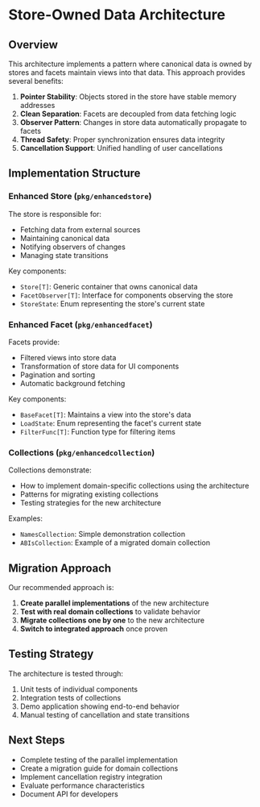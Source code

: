 # Store-Owned Data Architecture

## Overview

This architecture implements a pattern where canonical data is owned by stores and facets maintain views into that data. This approach provides several benefits:

1. **Pointer Stability**: Objects stored in the store have stable memory addresses
2. **Clean Separation**: Facets are decoupled from data fetching logic
3. **Observer Pattern**: Changes in store data automatically propagate to facets
4. **Thread Safety**: Proper synchronization ensures data integrity
5. **Cancellation Support**: Unified handling of user cancellations

## Implementation Structure

### Enhanced Store (`pkg/enhancedstore`)

The store is responsible for:
- Fetching data from external sources
- Maintaining canonical data
- Notifying observers of changes
- Managing state transitions

Key components:
- `Store[T]`: Generic container that owns canonical data
- `FacetObserver[T]`: Interface for components observing the store
- `StoreState`: Enum representing the store's current state

### Enhanced Facet (`pkg/enhancedfacet`)

Facets provide:
- Filtered views into store data
- Transformation of store data for UI components
- Pagination and sorting
- Automatic background fetching

Key components:
- `BaseFacet[T]`: Maintains a view into the store's data
- `LoadState`: Enum representing the facet's current state
- `FilterFunc[T]`: Function type for filtering items

### Collections (`pkg/enhancedcollection`)

Collections demonstrate:
- How to implement domain-specific collections using the architecture
- Patterns for migrating existing collections
- Testing strategies for the new architecture

Examples:
- `NamesCollection`: Simple demonstration collection
- `ABIsCollection`: Example of a migrated domain collection

## Migration Approach

Our recommended approach is:

1. **Create parallel implementations** of the new architecture
2. **Test with real domain collections** to validate behavior
3. **Migrate collections one by one** to the new architecture
4. **Switch to integrated approach** once proven

## Testing Strategy

The architecture is tested through:
1. Unit tests of individual components
2. Integration tests of collections
3. Demo application showing end-to-end behavior
4. Manual testing of cancellation and state transitions

## Next Steps

- Complete testing of the parallel implementation
- Create a migration guide for domain collections
- Implement cancellation registry integration
- Evaluate performance characteristics
- Document API for developers
